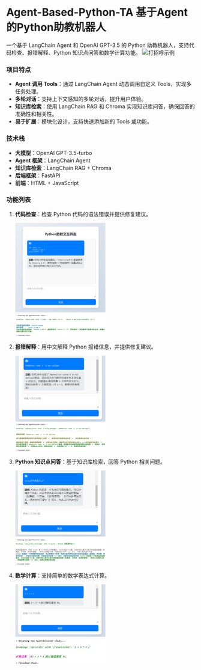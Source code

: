 # Agent-Based-Python-TA   基于Agent的Python助教机器人

一个基于 LangChain Agent 和 OpenAI GPT-3.5 的 Python 助教机器人，支持代码检查、报错解释、Python 知识点问答和数学计算功能。
![打招呼示例](基于Agent的Python助教机器人/images/打招呼)

### 项目特点
- **Agent 调用 Tools**：通过 LangChain Agent 动态调用自定义 Tools，实现多任务处理。
- **多轮对话**：支持上下文感知的多轮对话，提升用户体验。
- **知识库检索**：使用 LangChain RAG 和 Chroma 实现知识库问答，确保回答的准确性和相关性。
- **易于扩展**：模块化设计，支持快速添加新的 Tools 或功能。

### 技术栈
- **大模型**：OpenAI GPT-3.5-turbo
- **Agent 框架**：LangChain Agent
- **知识库检索**：LangChain RAG + Chroma
- **后端框架**：FastAPI
- **前端**：HTML + JavaScript

### 功能列表
1. **代码检查**：检查 Python 代码的语法错误并提供修复建议。  
   <div style="text-align: left;">
     <img src="基于Agent的Python助教机器人/images/test_check_code.png" alt="代码检查功能" style="width:50%;" />  
     <img src="基于Agent的Python助教机器人/images/agent_function_call_check_code.png" alt="代码检查功能 Agent 调用" style="width:50%;" />
   </div>

2. **报错解释**：用中文解释 Python 报错信息，并提供修复建议。  
   <div style="text-align: left;">
     <img src="基于Agent的Python助教机器人/images/test_explain_error.png" alt="报错解释功能" style="width:50%;" />  
     <img src="基于Agent的Python助教机器人/images/agent_function_call_explain_error.png" alt="报错解释功能 Agent 调用" style="width:50%;" />
   </div>

3. **Python 知识点问答**：基于知识库检索，回答 Python 相关问题。  
   <div style="text-align: left;">
     <img src="基于Agent的Python助教机器人/images/test_ask_python_knowledge.png" alt="知识点问答功能" style="width:50%;" />  
     <img src="基于Agent的Python助教机器人/images/agent_function_call_ask_python_knowledge.png" alt="知识点问答功能 Agent 调用" style="width:50%;" />
   </div>

4. **数学计算**：支持简单的数学表达式计算。  
   <div style="text-align: left;">
     <img src="基于Agent的Python助教机器人/images/test_calculate.png" alt="数学计算功能" style="width:50%;" />  
     <img src="基于Agent的Python助教机器人/images/agent_function_call_calculate.png" alt="数学计算功能 Agent 调用" style="width:50%;" />
   </div>


